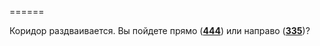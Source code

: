 ======

Коридор раздваивается. Вы пойдете прямо ([**444**](#n_444)) или направо ([**335**](#n_335))?

